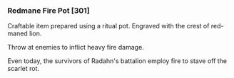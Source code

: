 ### Redmane Fire Pot [301]

Craftable item prepared using a ritual pot. Engraved with the crest of red-maned lion.

Throw at enemies to inflict heavy fire damage.

Even today, the survivors of Radahn's battalion employ fire to stave off the scarlet rot.